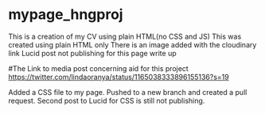 # mypage_hngproj
This is a creation of my CV using plain HTML(no CSS and JS)
This was created using plain HTML only
There is an image added with the cloudinary link
Lucid post not publishing for this page write up

#The Link to media post concerning aid for this project
https://twitter.com/lindaoranya/status/1165038333896155136?s=19

Added a CSS file to my page.
Pushed to a new branch and created a pull request.
Second post to Lucid for CSS is still not publishing.
